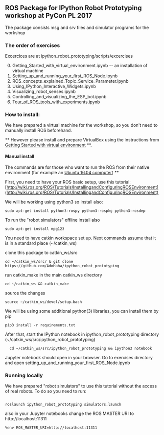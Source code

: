## ROS Package for IPython Robot Prototyping workshop at PyCon PL 2017

The package consists msg and srv files and simulator programs for the workshop


### The order of exercises 

Excercices are at ipython_robot_prototyping/scripts/excercises

 0. Getting_Started_with_virtual_environment.ipynb -- an installation of virtual machine
 1. Setting_up_and_running_your_first_ROS_Node.ipynb
 2. ROS_concepts_explained_Topic_Service_Parameter.ipynb
 3. Using_IPython_Interactive_Widgets.ipynb
 4. Visualizing_robot_senses.ipynb
 5. Controlling_and_visualizing_the_ESP_bot.ipynb
 6. Tour_of_ROS_tools_with_experiments.ipynb


### How to install:

We have prepared a virtual machine for the workshop, so you don't need to manually install ROS beforehand.

** However please install and prepare VirtualBox using the instructions from [Getting Started with virtual environment](https://github.com/AdoHaha/ipython_robot_prototyping/blob/master/scripts/excercises/Getting_Started_with_virtual_environment.ipynb) **.

#### Manual install 

The commands are for those who want to run the ROS from their native environment (for example an [Ubuntu 16.04 computer](http://wiki.ros.org/kinetic/Installation/Ubuntu)) **

First, you need to have your ROS basic setup, use 
this tutorial: [http://wiki.ros.org/ROS/Tutorials/InstallingandConfiguringROSEnvironment](http://wiki.ros.org/ROS/Tutorials/InstallingandConfiguringROSEnvironment)




We will be working using python3 so install also:

```
sudo apt-get install python3-rospy python3-rospkg python3-rosdep

```

To run the "robot simulators" offline install also 


```
sudo apt-get install mpg123
```




You need to have catkin workspace set up. Next commands assume that it is in a standard place (~/catkin_ws)


clone this package to catkin_ws/src

  ```
  cd ~/catkin_ws/src/ & git clone https://github.com/AdoHaha/ipython_robot_prototyping
  ```

run catkin_make in the main catkin_ws directory


  ```
  cd ~/catkin_ws && catkin_make
  ```
  
source the changes


  ```
  source ~/catkin_ws/devel/setup.bash
  ```
 
 We will be using some additional python(3) libraries, you can install them by pip
 
 ```
 pip3 install -r requirements.txt
 ```
 
  
  After that, start the IPython notebook in ipython_robot_prototyping directory (~/catkin_ws/src/ipython_robot_prototyping)
  
  
  ```
    cd ~/catkin_ws/src/ipython_robot_prototyping && ipython3 notebook
  ```
  
  Jupyter notebook should open in your browser. Go to exercises directory and open setting_up_and_running_your_first_ROS_Node.ipynb
  
### Running locally

We have prepared "robot simulators" to use this tutorial without the access of
real robots. To do so you need to run:

```

roslaunch ipython_robot_prototyping simulators.launch 

```

also in your Jupyter notebooks change the ROS MASTER URI to http://localhost:11311

```
%env ROS_MASTER_URI=http://localhost:11311
```
